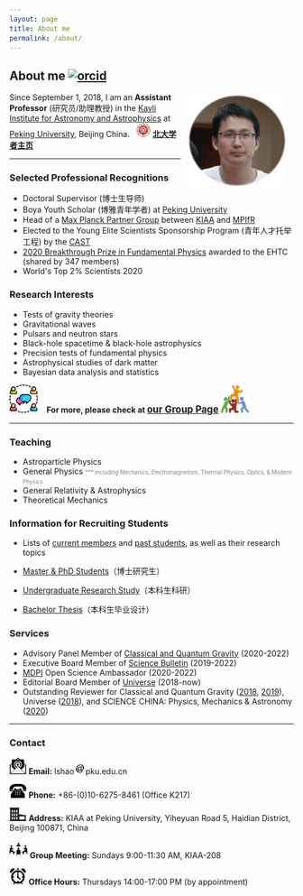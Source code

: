 ```yaml
---
layout: page
title: About me
permalink: /about/
---
```


## About me [<img src="https://kiaagravity.github.io/assets/orcid.png" alt="orcid" style="width:20px;height:20px;">](https://orcid.org/0000-0002-1334-8853)

<img style="float: right;" src="shao2.png" width="180" hspace="10"> 

Since September 1, 2018, I am an **Assistant Professor** (研究员/助理教授) in the [Kavli Institute
for Astronomy and Astrophysics](http://kiaa.pku.edu.cn/) at [Peking
University](http://www.pku.edu.cn/), Beijing China. 
&nbsp; <img src="../publication/pku.png" alt="PKU" style="height:25px;"> [**北大学者主页**](http://scholar.pku.edu.cn/lshao)

---

<p></p>

### Selected Professional Recognitions

- Doctoral Supervisor (博士生导师)
- Boya Youth Scholar (博雅青年学者) at [Peking University](http://www.pku.edu.cn/)
- Head of a [Max Planck Partner Group](http://kiaa.pku.edu.cn/info/1129/7050.htm)  between [KIAA](http://kiaa.pku.edu.cn/) and [MPIfR](http://www.mpifr-bonn.mpg.de/2169/en)
- Elected to the Young Elite Scientists Sponsorship Program (青年人才托举工程) by the [CAST](http://www.cast.org.cn/)
- [2020 Breakthrough Prize in Fundamental
  Physics](https://friendshao.github.io/docs/breakthrough_Certificate_2020.pdf) awarded to the EHTC (shared by 347 members)
- World's Top 2% Scientists 2020

### Research Interests

- Tests of gravity theories
- Gravitational waves
- Pulsars and neutron stars
- Black-hole spacetime & black-hole astrophysics
- Precision tests of fundamental physics
- Astrophysical studies of dark matter
- Bayesian data analysis and statistics

 <img src="group.png" width="50"> &nbsp;&nbsp; **For more, please check at [<big>our Group Page</big>](https://kiaagravity.github.io)**  <img src="team.png" width="50">

---

<p></p>

### Teaching

- Astroparticle Physics
- General Physics <font color="gray"><small><small> *** including Mechanics, Electromagnetism, Thermal Physics, Optics, & Modern Physics</small></small></font>
- General Relativity & Astrophysics
- Theoretical Mechanics

### Information for Recruiting Students

- Lists of [current members](https://kiaagravity.github.io/member/) and [past students](https://friendshao.github.io/docs/theses), as well as their research topics 

- [Master & PhD Students](https://kiaagravity.github.io/assets/phd)（博士研究生）
- [Undergraduate Research Study](https://kiaagravity.github.io/assets/undergraduate)（本科生科研）
- [Bachelor Thesis](https://kiaagravity.github.io/assets/bachelor)（本科生毕业设计）

### Services

- Advisory Panel Member of [Classical and Quantum Gravity](https://iopscience.iop.org/journal/0264-9381/page/Advisory%20Panel) (2020-2022)
- Executive Board Member of [Science Bulletin](https://www.journals.elsevier.com/science-bulletin) (2019-2022)
- [MDPI](https://www.mdpi.com/) Open Science Ambassador (2020-2022)
- Editorial Board Member of [Universe](https://www.mdpi.com/journal/universe/editors#editorialboard) (2018-now)
- Outstanding Reviewer for Classical and Quantum Gravity ([2018](https://publishingsupport.iopscience.iop.org/questions/classical-and-quantum-gravity-2018-reviewer-awards/), [2019](https://publishingsupport.iopscience.iop.org/questions/classical-quantum-gravity-2019-reviewer-awards/)), Universe ([2018](https://www.mdpi.com/journal/universe/awards/591/download)), and SCIENCE CHINA: Physics, Mechanics & Astronomy ([2020](https://mp.weixin.qq.com/s/u_07f_JjryUV_19NtKQECA))

<!-- 
### Research Funds

- 2020.12—2025.11，科技部SKA专项“脉冲星理论研究支撑”，1350万，主持
- 2021.01—2025.12，马克斯·普朗克学会“Max Planck Partner Group”，10万欧元，组长
- 2020.01—2023.12，NSFC面上基金“关于致密双星并合的引力波波形的研究”，60万，主持
- 2020.01—2024.12，NSFC重大基金之课题四“黑洞烛光的宇宙学应用”，275万，参与
- 2018.01—2020.12，中国科协青年人才托举工程，45万，入选 -->

---

<p></p>

### Contact


<img src="email.png" width="30"> **Email:** lshao<img src="at.jpg"
width="20">pku.edu.cn

<img src="phone.png" width="30"> **Phone:** +86-(0)10-6275-8461 (Office K217)

<img src="office.png" width="30"> **Address:** KIAA at Peking University, Yiheyuan Road 5, Haidian District, Beijing 100871, China

<img src="meet.png" width="32"> **Group Meeting:** Sundays 9:00-11:30 AM, KIAA-208

<img src="open.jpg" width="30"> **Office Hours:** Thursdays 14:00-17:00 PM (by appointment)
